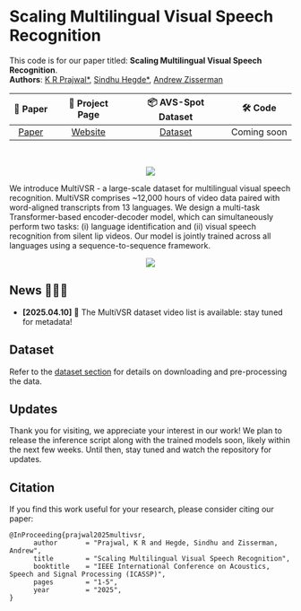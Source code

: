 # Scaling Multilingual Visual Speech Recognition

This code is for our paper titled: **Scaling Multilingual Visual Speech Recognition**.<br />
**Authors**: [K R Prajwal*](https://www.robots.ox.ac.uk/~prajwal/), [Sindhu Hegde*](https://sindhu-hegde.github.io), [Andrew Zisserman](https://scholar.google.com/citations?hl=en&user=UZ5wscMAAAAJ) 

|   📝 Paper   |   📑 Project Page    |  📦 AVS-Spot Dataset | 🛠 Code  | 
|:-----------:|:-------------------:|:------------------:|:------------------:|
| [Paper](https://ieeexplore.ieee.org/document/10890395) | [Website](https://www.robots.ox.ac.uk/~vgg/research/multivsr/) | [Dataset](https://huggingface.co/datasets/sindhuhegde/multivsr) | Coming soon | 
<br />

<p align="center">
    <img src="dataset/dataset_teaser.gif"/>
</p>

We introduce MultiVSR - a large-scale dataset for multilingual visual speech recognition. MultiVSR comprises ~12,000 hours of video data paired with word-aligned transcripts from 13 languages. We design a multi-task Transformer-based encoder-decoder model, which can simultaneously perform two tasks: (i) language identification and (ii) visual speech recognition from silent lip videos. Our model is jointly trained across all languages using a sequence-to-sequence framework.

<p align="center">
    <img src="https://www.robots.ox.ac.uk/~vgg/research/multivsr/assets/videos/architecture.gif"/>
</p>

## News 🚀🚀🚀

- **[2025.04.10]** 🎥 The MultiVSR dataset video list is available: stay tuned for metadata!


## Dataset

Refer to the [dataset section](https://github.com/Sindhu-Hegde/multivsr/tree/master/dataset) for details on downloading and pre-processing the data.

## Updates

Thank you for visiting, we appreciate your interest in our work! We plan to release the inference script along with the trained models soon, likely within the next few weeks. Until then, stay tuned and watch the repository for updates.

## Citation

If you find this work useful for your research, please consider citing our paper:

```
@InProceeding{prajwal2025multivsr,
      author       = "Prajwal, K R and Hegde, Sindhu and Zisserman, Andrew",
      title        = "Scaling Multilingual Visual Speech Recognition",
      booktitle    = "IEEE International Conference on Acoustics, Speech and Signal Processing (ICASSP)", 
      pages        = "1-5",
      year         = "2025",
}
```

